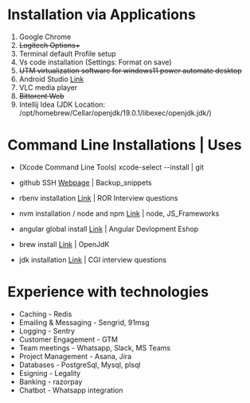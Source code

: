# Installation via Applications
1. Google Chrome
2. ~~Logitech Options+~~
3. Terminal default Profile setup
4. Vs code installation (Settings: Format on save)
5. ~~UTM virtualization software for windows11 power automate desktop~~
6. Android Studio [Link](./android.md)
7. VLC media player
8. ~~Bittorent Web~~
9. Intellij Idea (JDK Location: /opt/homebrew/Cellar/openjdk/19.0.1/libexec/openjdk.jdk/)

# Command Line Installations | Uses
* (Xcode Command Line Tools) xcode-select --install | git

* github SSH [Webpage](https://docs.github.com/en/authentication/connecting-to-github-with-ssh/generating-a-new-ssh-key-and-adding-it-to-the-ssh-agent) | Backup_snippets

* rbenv installation [Link](./rbenv.md) | ROR Interview questions

* nvm installation / node and npm [Link](./nvm.md) | node, JS_Frameworks

* angular global install [Link](./angular.md) | Angular Devlopment Eshop

* brew install [Link](./brew.md) | OpenJdK

* jdk installation [Link](./java.md) | CGI interview questions

# Experience with technologies 

* Caching - Redis
* Emailing & Messaging - Sengrid, 91msg
* Logging - Sentry
* Customer Engagement - GTM
* Team meetings - Whatsapp, Slack, MS Teams
* Project Management - Asana, Jira
* Databases - PostgreSql, Mysql, plsql 
* Esigning - Legality
* Banking - razorpay
* Chatbot - Whatsapp integration
